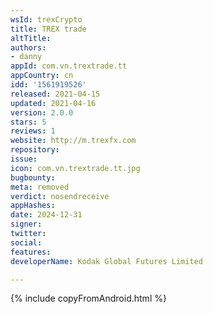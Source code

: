 ```yaml
---
wsId: trexCrypto
title: TREX trade
altTitle: 
authors:
- danny
appId: com.vn.trextrade.tt
appCountry: cn
idd: '1561919526'
released: 2021-04-15
updated: 2021-04-16
version: 2.0.0
stars: 5
reviews: 1
website: http://m.trexfx.com
repository: 
issue: 
icon: com.vn.trextrade.tt.jpg
bugbounty: 
meta: removed
verdict: nosendreceive
appHashes: 
date: 2024-12-31
signer: 
twitter: 
social: 
features: 
developerName: Kodak Global Futures Limited

---
```


{% include copyFromAndroid.html %}
